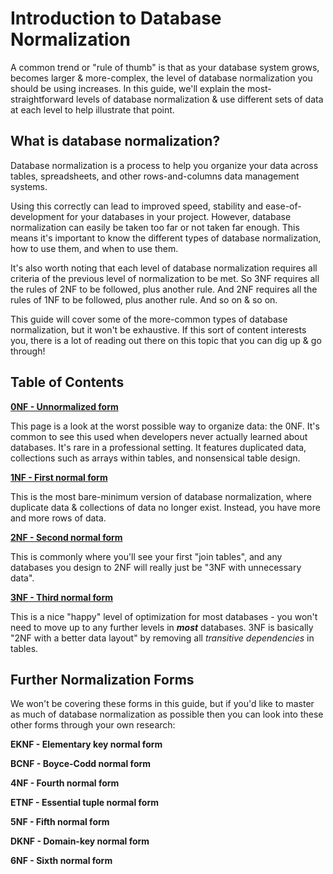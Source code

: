 # Introduction to Database Normalization

A common trend or "rule of thumb" is that as your database system grows, becomes larger & more-complex, the level of database normalization you should be using increases. In this guide, we'll explain the most-straightforward levels of database normalization & use different sets of data at each level to help illustrate that point. 



## What is database normalization?

Database normalization is a process to help you organize your data across tables, spreadsheets, and other rows-and-columns data management systems.

Using this correctly can lead to improved speed, stability and ease-of-development for your databases in your project. However, database normalization can easily be taken too far or not taken far enough. This means it's important to know the different types of database normalization, how to use them, and when to use them. 

It's also worth noting that each level of database normalization requires all criteria of the previous level of normalization to be met. So 3NF requires all the rules of 2NF to be followed, plus another rule. And 2NF requires all the rules of 1NF to be followed, plus another rule. And so on & so on.

This guide will cover some of the more-common types of database normalization, but it won't be exhaustive. If this sort of content interests you, there is a lot of reading out there on this topic that you can dig up & go through!



## Table of Contents

[**0NF - Unnormalized form**](./pages/01_0nf.md)

This page is a look at the worst possible way to organize data: the 0NF. It's common to see this used when developers never actually learned about databases. It's rare in a professional setting. It features duplicated data, collections such as arrays within tables, and nonsensical table design.



[**1NF - First normal form**](./pages/02_1nf.md)

This is the most bare-minimum version of database normalization, where duplicate data & collections of data no longer exist. Instead, you have more and more rows of data. 



[**2NF - Second normal form**](./pages/03_2nf.md)

This is commonly where you'll see your first "join tables", and any databases you design to 2NF will really just be "3NF with unnecessary data". 



[**3NF - Third normal form**](./pages/04_3nf.md)

This is a nice "happy" level of optimization for most databases - you won't need to move up to any further levels in ***most*** databases. 3NF is basically "2NF with a better data layout" by removing all *transitive dependencies* in tables.



## Further Normalization Forms

We won't be covering these forms in this guide, but if you'd like to master as much of database normalization as possible then you can look into these other forms through your own research:

**EKNF - Elementary key normal form**

**BCNF - Boyce-Codd normal form**

**4NF - Fourth normal form**

**ETNF - Essential tuple normal form** 

**5NF - Fifth normal form**

**DKNF - Domain-key normal form**

**6NF - Sixth normal form**



